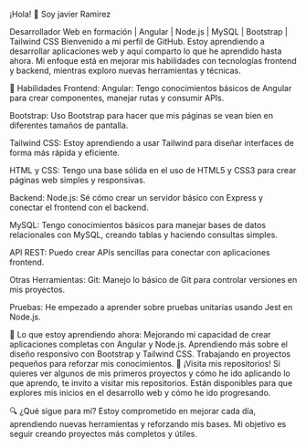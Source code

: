 ¡Hola! 👋 Soy javier Ramirez

Desarrollador Web en formación | Angular | Node.js | MySQL | Bootstrap | Tailwind CSS
Bienvenido a mi perfil de GitHub. Estoy aprendiendo a desarrollar aplicaciones web y aquí comparto lo que he aprendido hasta ahora. Mi enfoque está en mejorar mis habilidades con tecnologías frontend y backend, mientras exploro nuevas herramientas y técnicas.

🚀 Habilidades
Frontend:
Angular: Tengo conocimientos básicos de Angular para crear componentes, manejar rutas y consumir APIs.

Bootstrap: Uso Bootstrap para hacer que mis páginas se vean bien en diferentes tamaños de pantalla.

Tailwind CSS: Estoy aprendiendo a usar Tailwind para diseñar interfaces de forma más rápida y eficiente.

HTML y CSS: Tengo una base sólida en el uso de HTML5 y CSS3 para crear páginas web simples y responsivas.

Backend:
Node.js: Sé cómo crear un servidor básico con Express y conectar el frontend con el backend.

MySQL: Tengo conocimientos básicos para manejar bases de datos relacionales con MySQL, creando tablas y haciendo consultas simples.

API REST: Puedo crear APIs sencillas para conectar con aplicaciones frontend.

Otras Herramientas:
Git: Manejo lo básico de Git para controlar versiones en mis proyectos.

Pruebas: He empezado a aprender sobre pruebas unitarias usando Jest en Node.js.

🌱 Lo que estoy aprendiendo ahora:
Mejorando mi capacidad de crear aplicaciones completas con Angular y Node.js.
Aprendiendo más sobre el diseño responsivo con Bootstrap y Tailwind CSS.
Trabajando en proyectos pequeños para reforzar mis conocimientos.
📂 ¡Visita mis repositorios!
Si quieres ver algunos de mis primeros proyectos y cómo he ido aplicando lo que aprendo, te invito a visitar mis repositorios. Están disponibles para que explores mis inicios en el desarrollo web y cómo he ido progresando.

🔍 ¿Qué sigue para mí?
Estoy comprometido en mejorar cada día, aprendiendo nuevas herramientas y reforzando mis bases. Mi objetivo es seguir creando proyectos más completos y útiles.
